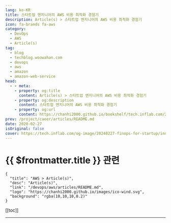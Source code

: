 ```yaml
---
lang: ko-KR
title: 스타트업 엔지니어의 AWS 비용 최적화 경험기
description: Article(s) > 스타트업 엔지니어의 AWS 비용 최적화 경험기
icon: fa-brands fa-aws
category: 
  - DevOps
  - AWS
  - Article(s)
tag: 
  - blog
  - techblog.woowahan.com
  - devops
  - aws
  - amazon
  - amazon-web-service
head:
  - - meta:
    - property: og:title
      content: Article(s) > 스타트업 엔지니어의 AWS 비용 최적화 경험기
    - property: og:description
      content: 스타트업 엔지니어의 AWS 비용 최적화 경험기
    - property: og:url
      content: https://chanhi2000.github.io/bookshelf/tech.inflab.com/20240227-finops-for-startup.html
prev: /project/caeer/articles/README.md
date: 2020-02-27
isOriginal: false
cover: https://tech.inflab.com/og-image/20240227-finops-for-startup/index.png
---
```


# {{ $frontmatter.title }} 관련

```component VPCard
{
  "title": "AWS > Article(s)",
  "desc": "Article(s)",
  "link": "/devops/aws/articles/README.md",
  "logo": "https://chanhi2000.github.io/images/ico-wind.svg",
  "background": "rgba(10,10,10,0.2)"
}
```


[[toc]]

---

<SiteInfo
  name="스타트업 엔지니어의 AWS 비용 최적화 경험기"
  desc="인프랩이 어떻게 월 $25,000 넘게 AWS 비용을 절약할 수 있었는지 경험과 노하우를 소개합니다."
  url="https://tech.inflab.com/20240227-finops-for-startup/"
  logo="https://tech.inflab.com/favicon-32x32.png?v=85c8af743e179883b18fef5acc3a66b0"
  preview="https://tech.inflab.com/og-image/20240227-finops-for-startup/index.png"/>

<!-- TODO: 작성 -->
